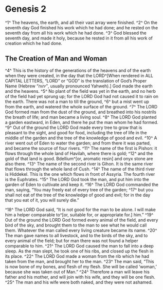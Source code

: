 # Genesis 2

^1^ The heavens, the earth, and all their vast array were finished.
^2^ On the seventh day God finished his work which he had done; and he rested on the seventh day from all his work which he had done.
^3^ God blessed the seventh day, and made it holy, because he rested in it from all his work of creation which he had done.

## The Creation of Man and Woman

^4^ This is the history of the generations of the heavens and of the earth when they were created, in the day that the LORD^[When rendered in ALL CAPITAL LETTERS, “LORD” or “GOD” is the translation of God’s Proper Name (Hebrew “יהוה”, usually pronounced Yahweh).] God made the earth and the heavens.
^5^ No plant of the field was yet in the earth, and no herb of the field had yet sprung up; for the LORD God had not caused it to rain on the earth. There was not a man to till the ground,
^6^ but a mist went up from the earth, and watered the whole surface of the ground.
^7^ The LORD God formed man from the dust of the ground, and breathed into his nostrils the breath of life; and man became a living soul.
^8^ The LORD God planted a garden eastward, in Eden, and there he put the man whom he had formed.
^9^ Out of the ground the LORD God made every tree to grow that is pleasant to the sight, and good for food, including the tree of life in the middle of the garden and the tree of the knowledge of good and evil.
^10^ A river went out of Eden to water the garden; and from there it was parted, and became the source of four rivers.
^11^ The name of the first is Pishon: it flows through the whole land of Havilah, where there is gold;
^12^ and the gold of that land is good. Bdellium^[or, aromatic resin] and onyx stone are also there.
^13^ The name of the second river is Gihon. It is the same river that flows through the whole land of Cush.
^14^ The name of the third river is Hiddekel. This is the one which flows in front of Assyria. The fourth river is the Euphrates.
^15^ The LORD God took the man, and put him into the garden of Eden to cultivate and keep it.
^16^ The LORD God commanded the man, saying, “You may freely eat of every tree of the garden;
^17^ but you shall not eat of the tree of the knowledge of good and evil; for in the day that you eat of it, you will surely die.”

^18^ The LORD God said, “It is not good for the man to be alone. I will make him a helper comparable to^[or, suitable for, or appropriate for.] him.”
^19^ Out of the ground the LORD God formed every animal of the field, and every bird of the sky, and brought them to the man to see what he would call them. Whatever the man called every living creature became its name.
^20^ The man gave names to all livestock, and to the birds of the sky, and to every animal of the field; but for man there was not found a helper comparable to him.
^21^ The LORD God caused the man to fall into a deep sleep. As the man slept, he took one of his ribs, and closed up the flesh in its place.
^22^ The LORD God made a woman from the rib which he had taken from the man, and brought her to the man.
^23^ The man said, “This is now bone of my bones, and flesh of my flesh. She will be called ‘woman,’ because she was taken out of Man.”
^24^ Therefore a man will leave his father and his mother, and will join with his wife, and they will be one flesh.
^25^ The man and his wife were both naked, and they were not ashamed.